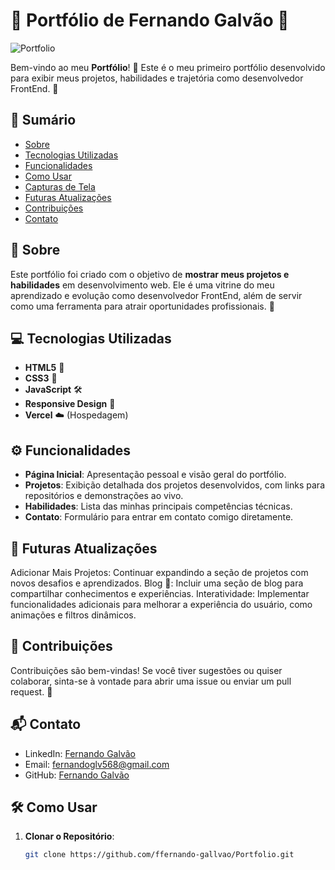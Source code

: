 # 🌟 Portfólio de Fernando Galvão 🌟

![Portfolio](https://github.com/user-attachments/assets/68c93780-ca4d-4415-9012-416c96096235)


Bem-vindo ao meu **Portfólio**! 🎉 Este é o meu primeiro portfólio desenvolvido para exibir meus projetos, habilidades e trajetória como desenvolvedor FrontEnd. 🚀

## 📖 Sumário

- [Sobre](#sobre)
- [Tecnologias Utilizadas](#tecnologias-utilizadas)
- [Funcionalidades](#funcionalidades)
- [Como Usar](#como-usar)
- [Capturas de Tela](#capturas-de-tela)
- [Futuras Atualizações](#futuras-atualizações)
- [Contribuições](#contribuições)
- [Contato](#contato)

## 🧐 Sobre

Este portfólio foi criado com o objetivo de **mostrar meus projetos e habilidades** em desenvolvimento web. Ele é uma vitrine do meu aprendizado e evolução como desenvolvedor FrontEnd, além de servir como uma ferramenta para atrair oportunidades profissionais. 🌱

## 💻 Tecnologias Utilizadas

- **HTML5** 📄
- **CSS3** 🎨
- **JavaScript** 🛠️
- **Responsive Design** 📱
- **Vercel** ☁️ (Hospedagem)

## ⚙️ Funcionalidades

- **Página Inicial**: Apresentação pessoal e visão geral do portfólio.
- **Projetos**: Exibição detalhada dos projetos desenvolvidos, com links para repositórios e demonstrações ao vivo.
- **Habilidades**: Lista das minhas principais competências técnicas.
- **Contato**: Formulário para entrar em contato comigo diretamente.

## 🔮 Futuras Atualizações
Adicionar Mais Projetos: Continuar expandindo a seção de projetos com novos desafios e aprendizados.
Blog 📝: Incluir uma seção de blog para compartilhar conhecimentos e experiências.
Interatividade: Implementar funcionalidades adicionais para melhorar a experiência do usuário, como animações e filtros dinâmicos.
## 🤝 Contribuições
Contribuições são bem-vindas! Se você tiver sugestões ou quiser colaborar, sinta-se à vontade para abrir uma issue ou enviar um pull request. 🙌

## 📬 Contato
- LinkedIn: [Fernando Galvão](https://www.linkedin.com/in/ffernandogallvao/)
- Email: fernandoglv568@gmail.com
- GitHub: [Fernando Galvão](https://github.com/ffernando-gallvao)



## 🛠️ Como Usar

1. **Clonar o Repositório**:

   ```bash
   git clone https://github.com/ffernando-gallvao/Portfolio.git
